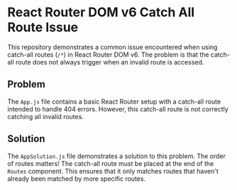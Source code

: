 # React Router DOM v6 Catch All Route Issue

This repository demonstrates a common issue encountered when using catch-all routes (`/*`) in React Router DOM v6. The problem is that the catch-all route does not always trigger when an invalid route is accessed.

## Problem

The `App.js` file contains a basic React Router setup with a catch-all route intended to handle 404 errors.  However, this catch-all route is not correctly catching all invalid routes. 

## Solution

The `AppSolution.js` file demonstrates a solution to this problem. The order of routes matters! The catch-all route must be placed at the end of the `Routes` component. This ensures that it only matches routes that haven't already been matched by more specific routes.